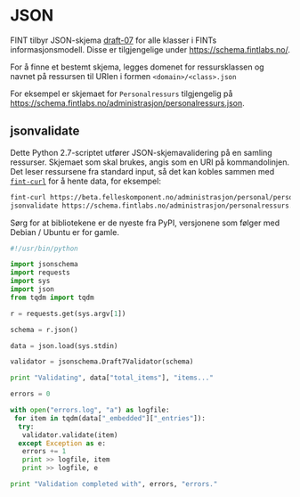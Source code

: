 # JSON

FINT tilbyr JSON-skjema [draft-07](https://json-schema.org/specification.html) for alle klasser i FINTs informasjonsmodell. Disse er tilgjengelige under <https://schema.fintlabs.no/>.

For å finne et bestemt skjema, legges domenet for ressursklassen og navnet på ressursen til URIen i formen `<domain>/<class>.json`

For eksempel er skjemaet for `Personalressurs` tilgjengelig på <https://schema.fintlabs.no/administrasjon/personalressurs.json>.

## jsonvalidate

Dette Python 2.7-scriptet utfører JSON-skjemavalidering på en samling ressurser. Skjemaet som skal brukes, angis som en URI på kommandolinjen. Det leser ressursene fra standard input, så det kan kobles sammen med [`fint-curl`](tools.mdd=fint-curl) for å hente data, for eksempel:

```bash
fint-curl https://beta.felleskomponent.no/administrasjon/personal/personalressurs | \
jsonvalidate https://schema.fintlabs.no/administrasjon/personalressurs.json
```

Sørg for at bibliotekene er de nyeste fra PyPI, versjonene som følger med Debian / Ubuntu er for gamle.

```python
#!/usr/bin/python

import jsonschema
import requests
import sys
import json
from tqdm import tqdm

r = requests.get(sys.argv[1])

schema = r.json()

data = json.load(sys.stdin)

validator = jsonschema.Draft7Validator(schema)

print "Validating", data["total_items"], "items..."

errors = 0

with open("errors.log", "a") as logfile:
 for item in tqdm(data["_embedded"]["_entries"]):
  try:
   validator.validate(item)
  except Exception as e:
   errors += 1
   print >> logfile, item
   print >> logfile, e

print "Validation completed with", errors, "errors."

```
